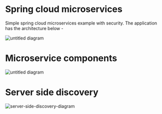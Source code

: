 # Spring cloud microservices

Simple spring cloud microservices example with security. The application has the architecture below - 


![untitled diagram](https://cloud.githubusercontent.com/assets/2116198/21046696/e7758ef6-be2b-11e6-9a36-e9d246a31ca9.png)


# Microservice components

![untitled diagram](https://cloud.githubusercontent.com/assets/2116198/21081505/8866b434-bfee-11e6-98d6-65b02464ffec.png)


# Server side discovery

![server-side-discovery-diagram](https://cloud.githubusercontent.com/assets/2116198/21081533/dffd3aa6-bfee-11e6-8ca0-9ff71063caac.png)
